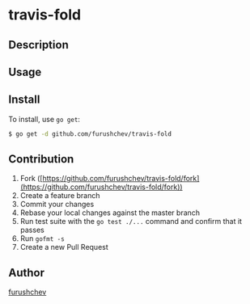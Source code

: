 # travis-fold



## Description

## Usage

## Install

To install, use `go get`:

```bash
$ go get -d github.com/furushchev/travis-fold
```

## Contribution

1. Fork ([https://github.com/furushchev/travis-fold/fork](https://github.com/furushchev/travis-fold/fork))
1. Create a feature branch
1. Commit your changes
1. Rebase your local changes against the master branch
1. Run test suite with the `go test ./...` command and confirm that it passes
1. Run `gofmt -s`
1. Create a new Pull Request

## Author

[furushchev](https://github.com/furushchev)
